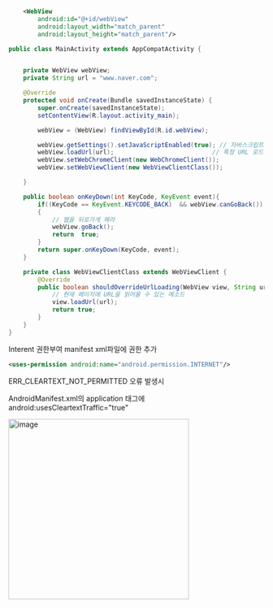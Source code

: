 ``` xml

    <WebView
        android:id="@+id/webView"
        android:layout_width="match_parent"
        android:layout_height="match_parent"/>
```

``` java
public class MainActivity extends AppCompatActivity {


    private WebView webView;
    private String url = "www.naver.com";

    @Override
    protected void onCreate(Bundle savedInstanceState) {
        super.onCreate(savedInstanceState);
        setContentView(R.layout.activity_main);

        webView = (WebView) findViewById(R.id.webView);

        webView.getSettings().setJavaScriptEnabled(true); // 자바스크립트를 허용할 것이냐.
        webView.loadUrl(url);                           // 특정 URL 로드
        webView.setWebChromeClient(new WebChromeClient());                   // 구글 크롬 세팅
        webView.setWebViewClient(new WebViewClientClass());

    }

    public boolean onKeyDown(int KeyCode, KeyEvent event){
        if((KeyCode == KeyEvent.KEYCODE_BACK)  && webView.canGoBack()) // 뒤로가기 버튼을 눌렀을 때
        {
            // 웹을 뒤로가게 해라
            webView.goBack();
            return  true;
        }
        return super.onKeyDown(KeyCode, event);
    }

    private class WebViewClientClass extends WebViewClient {
        @Override
        public boolean shouldOverrideUrlLoading(WebView view, String url){
            // 현재 페이지에 URL을 읽어올 수 있는 메소드
            view.loadUrl(url);
            return true;
        }
    }
}
```

Interent 권한부여 manifest xml파일에 권한 추가
``` xml
<uses-permission android:name="android.permission.INTERNET"/>
```


ERR_CLEARTEXT_NOT_PERMITTED 오류 발생시 

AndroidManifest.xml의 application 태그에android:usesCleartextTraffic="true"

<img width="355" alt="image" src="https://user-images.githubusercontent.com/52357235/198862339-99022b79-ab9e-4cae-bd5c-98cd920555a7.png">
